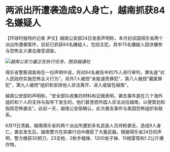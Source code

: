 

# 两派出所遭袭造成9人身亡，越南抓获84名嫌疑人

【环球时报特约记者
尹文】越南公安部24日发表声明称，本月初该国得乐省两个派出所遭袭案件，目前已抓获84名嫌疑人，包括主犯，其中75名嫌疑人因涉嫌参与恐怖主义袭击接受调查。

![](https://inews.gtimg.com/om_bt/OHMDdtZ1PrO51XzD7EAIM1B5L4uVloUgqSd5y3TBDloawAA/1000)_越南公安力量正在执行任务，图自越通社_

得乐省警察调查局在一份声明中说，将对84名被告中的75人进行审判，罪名是“对人民政府实施恐怖主义行为”。另外7人被控“未能谴责罪犯”，第八人被控“藏匿罪犯”，第九人被控“组织和安排他人非法离开、进入或留在越南”。

越南公安部的声明称，“安全部队收集的材料和证据表明，袭击事件是在几个海外组织和个人的支持与指导下发生的。他们甚至把外国人非法派往越南，以便策划和指挥恐怖袭击”。此前一天，越南公安部确认，此次袭击事件与美国恐怖组织有联系。

6月11日清晨，越南得乐省的两个派出所遭到多名武装人员持枪袭击，造成9人身亡。袭击发生后，越南警方在突袭行动中缴获了大量武器。根据得乐省24日的声明，警方缴获30把刀、23支枪、2枚手榴弹、1200发子弹、15根雷管和1.2公斤爆炸物。


